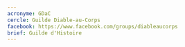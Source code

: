 ```yaml
---
acronyme: GDaC
cercle: Guilde Diable-au-Corps
facebook: https://www.facebook.com/groups/diableaucorps
brief: Guilde d'Histoire
---
```


